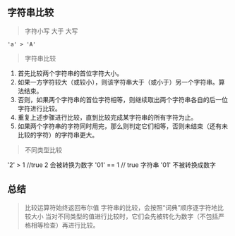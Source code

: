 ## 字符串比较

>  字符小写 大于 大写

    'a' > 'A'

> 字符串比较

1. 首先比较两个字符串的首位字符大小。
2. 如果一方字符较大（或较小），则该字符串大于（或小于）另一个字符串。算法结束。
3. 否则，如果两个字符串的首位字符相等，则继续取出两个字符串各自的后一位字符进行比较。
4. 重复上述步骤进行比较，直到比较完成某字符串的所有字符为止。
5. 如果两个字符串的字符同时用完，那么则判定它们相等，否则未结束（还有未比较的字符）的字符串更大。

> 不同类型比较

  '2' > 1 //true 2 会被转换为数字
  '01' == 1 // true 字符串 '01' 不被转换成数字

## 总结

> 比较运算符始终返回布尔值
> 字符串的比较，会按照“词典”顺序逐字符地比较大小
> 当对不同类型的值进行比较时，它们会先被转化为数字（不包括严格相等检查）再进行比较。
